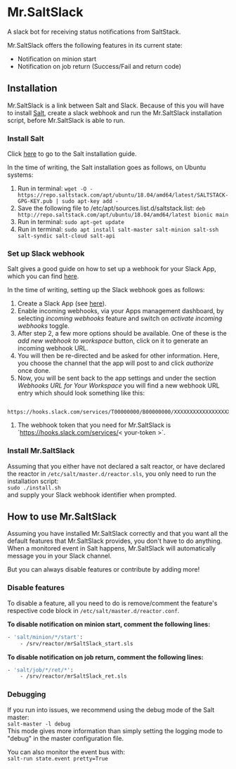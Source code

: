 # Mr.SaltSlack
A slack bot for receiving status notifications from SaltStack. 

Mr.SaltSlack offers the following features in its current state:  
* Notification on minion start
* Notification on job return (Success/Fail and return code)

## Installation
Mr.SaltSlack is a link between Salt and Slack. Because of this you will have to install [Salt](https://repo.saltstack.com/#ubuntu), create a slack webhook and run the Mr.SaltSlack installation script, before Mr.SaltSlack is able to run.  

### Install Salt
Click [here](https://repo.saltstack.com/#ubuntu) to go to the Salt installation guide.  

In the time of writing, the Salt installation goes as follows, on Ubuntu systems:

1. Run in terminal: `wget -O - https://repo.saltstack.com/apt/ubuntu/18.04/amd64/latest/SALTSTACK-GPG-KEY.pub | sudo apt-key add -`
2. Save the following file to /etc/apt/sources.list.d/saltstack.list: `deb http://repo.saltstack.com/apt/ubuntu/18.04/amd64/latest bionic main`
3. Run in terminal: `sudo apt-get update`
4. Run in terminal: `sudo apt install salt-master salt-minion salt-ssh salt-syndic salt-cloud salt-api`

### Set up Slack webhook
Salt gives a good guide on how to set up a webhook for your Slack App, which you can find [here](https://api.slack.com/messaging/webhooks).

In the time of writing, setting up the Slack webhook goes as follows:

1. Create a Slack App (see [here](https://api.slack.com/start/building)).
2. Enable incoming webhooks, via your Apps management dashboard, by selecting *incoming webhooks* feature and switch on *activate incoming webhooks* toggle. 
3. After step 2, a few more options should be available. One of these is the *add new webhook to workspace* button, click on it to generate an incoming webhook URL. 
4. You will then be re-directed and be asked for other information. Here, you choose the channel that the app will post to and click *authorize* once done. 
5. Now, you will be sent back to the app settings and under the section *Webhooks URL for Your Workspace* you will find a new webhook URL entry which should look something like this:

```

https://hooks.slack.com/services/T00000000/B00000000/XXXXXXXXXXXXXXXXXXXXXXXX

```

1. The webhook token that you need for Mr.SaltSlack is ´https://hooks.slack.com/services/< your-token >´.  

### Install Mr.SaltSlack
Assuming that you either have not declared a salt reactor, or have declared the reactor in `/etc/salt/master.d/reactor.sls`, you only need to run the installation script:  
`sudo ./install.sh`  
and supply your Slack webhook identifier when prompted.

## How to use Mr.SaltSlack
Assuming you have installed Mr.SaltSlack correctly and that you want all the default features that Mr.SaltSlack provides, you don't have to do anything. When a monitored event in Salt happens, Mr.SaltSlack will automatically message you in your Slack channel. 
  
But you can always disable features or contribute by adding more!

### Disable features
To disable a feature, all you need to do is remove/comment the feature's respective code block in `/etc/salt/master.d/reactor.conf`.  
  
**To disable notification on minion start, comment the following lines:**  
```bash
- 'salt/minion/*/start':
    - /srv/reactor/mrSaltSlack_start.sls
```  
**To disable notification on job return, comment the following lines:**  
```bash
- 'salt/job/*/ret/*':
    - /srv/reactor/mrSaltSlack_ret.sls
```
### Debugging
If you run into issues, we recommend using the debug mode of the Salt master:  
`salt-master -l debug`  
This mode gives more information than simply setting the logging mode to "debug" in the master configuration file.  
  
You can also monitor the event bus with:  
`salt-run state.event pretty=True`
